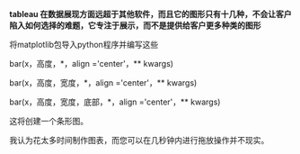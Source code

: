 **tableau 在数据展现方面远超于其他软件，而且它的图形只有十几种，不会让客户陷入如何选择的难题，它专注于展示，而不是提供给客户更多种类的图形**

将matplotlib包导入python程序并编写这些

bar(x，高度，*，align ='center'，** kwargs)

bar(x，高度，宽度，*，align ='center'，** kwargs)

bar(x，高度，宽度，底部，*，align ='center'，** kwargs)

这将创建一个条形图。

我认为花太多时间制作图表，而您可以在几秒钟内进行拖放操作并不现实。

